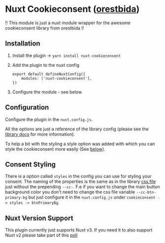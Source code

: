 # Nuxt Cookieconsent ([orestbida](https://github.com/orestbida/cookieconsent))

!! This module is just a nuxt module wrapper for the awesome cookieconsent library from orestbida !!

## Installation

1. Install the plugin -> `yarn install nuxt-cookieconsent`
2. Add the plugin to the nuxt config

    ```
    export default defineNuxtConfig({
        modules: ['nuxt-cookieconsent'],
    })
    ```

3. Configure the module - see below

## Configuration

Configure the plugin in the `nuxt.config.js`.

All the options are just a reference of the library config (please see the [library docs](https://github.com/orestbida/cookieconsent#all-configuration-options) for more information).

To help a bit with the styling a style option was added with which you can style the cookieconsent more easily (See [below](https://github.com/raphaelbernhart/nuxt-cookieconsent#consent-styling)).

## Consent Styling

There is a option called `styles` in the config you can use for styling your consent. The naming of the properties is the same as in the library [css file](https://github.com/orestbida/cookieconsent/blob/master/src/cookieconsent.css) just without the prepending `--cc-`. F.e if you want to change the main button background color you don't need to change the css file variable `--cc-btn-primary-bg` but just configure it in the `nuxt.config.js` under `cookieconsent -> styles -> btnPrimaryBg`.

## Nuxt Version Support

This plugin currently just supports Nuxt v3. If you need it to also support Nuxt v2 please take part of this [poll](https://github.com/raphaelbernhart/nuxt-cookieconsent/discussions/4https://)
